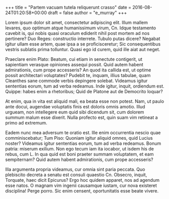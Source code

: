+++
title = "Partem vacuam tutela reliquerunt crasso"
date = 2016-08-24T01:20:58+00:00
draft = false
author = "e_murray"
+++

Lorem ipsum dolor sit amet, consectetur adipiscing elit. Illum mallem levares,
quo optimum atque humanissimum virum, Cn. Idque testamento cavebit is, qui
nobis quasi oraculum ediderit nihil post mortem ad nos pertinere? Duo Reges:
constructio interrete. Tubulo putas dicere? Negabat igitur ullam esse artem,
quae ipsa a se proficisceretur; Sic consequentibus vestris sublatis prima
tolluntur. Quasi ego id curem, quid ille aiat aut neget.

Praeclare enim Plato: Beatum, cui etiam in senectute contigerit, ut sapientiam
verasque opiniones assequi possit. Quid autem habent admirationis, cum prope
accesseris? An quod ita callida est, ut optime possit architectari voluptates?
Pudebit te, inquam, illius tabulae, quam Cleanthes sane commode verbis
depingere solebat. Videamus igitur sententias eorum, tum ad verba redeamus.
Inde igitur, inquit, ordiendum est. Quippe: habes enim a rhetoribus; Quid de
Platone aut de Democrito loquar?

At enim, qua in vita est aliquid mali, ea beata esse non potest. Nam, ut paulo
ante docui, augendae voluptatis finis est doloris omnis amotio. Illud urgueam,
non intellegere eum quid sibi dicendum sit, cum dolorem summum malum esse
dixerit. Nulla profecto est, quin suam vim retineat a primo ad extremum.

Eadem nunc mea adversum te oratio est. Ille enim occurrentia nescio quae
comminiscebatur; Tum Piso: Quoniam igitur aliquid omnes, quid Lucius noster?
Videamus igitur sententias eorum, tum ad verba redeamus. Bonum patria: miserum
exilium. Non ego tecum iam ita iocabor, ut isdem his de rebus, cum L. In qua
quid est boni praeter summam voluptatem, et eam sempiternam? Quid autem habent
admirationis, cum prope accesseris?

Illa argumenta propria videamus, cur omnia sint paria peccata. Quo plebiscito
decreta a senatu est consuli quaestio Cn. Obsecro, inquit, Torquate, haec dicit
Epicurus? Ergo hoc quidem apparet, nos ad agendum esse natos. O magnam vim
ingenii causamque iustam, cur nova existeret disciplina! Perge porro. Sic enim
censent, oportunitatis esse beate vivere.
